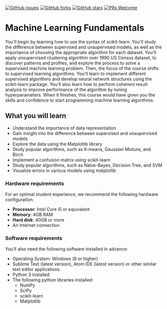 [![GitHub issues](https://img.shields.io/github/issues/TrainingByPackt/Machine-Learning-Fundamentals.svg)](https://github.com/TrainingByPackt/Beginning-Machine-Learning-with-scikit-learn/issues)
[![GitHub forks](https://img.shields.io/github/forks/TrainingByPackt/Machine-Learning-Fundamentals.svg)](https://github.com/TrainingByPackt/Beginning-Machine-Learning-with-scikit-learn/network)
[![GitHub stars](https://img.shields.io/github/stars/TrainingByPackt/Machine-Learning-Fundamentals.svg)](https://github.com/TrainingByPackt/Machine-Learning-Fundamentals/stargazers)
[![PRs Welcome](https://img.shields.io/badge/PRs-welcome-brightgreen.svg)](https://github.com/TrainingByPackt/Machine-Learning-Fundamentals/pulls)



# Machine Learning Fundamentals
You'll begin by learning how to use the syntax of scikit-learn. You'll study the difference between supervised and unsupervised models, as well as the importance of choosing the appropriate algorithm for each dataset. You'll apply unsupervised clustering algorithm over 1990 US Census dataset, to discover patterns and profiles, and explore the process to solve a supervised machine learning problem. Then, the focus of the course shifts to supervised learning algorithms. 
You'll learn to implement different supervised algorithms and develop neural network structures using the scikit-learn package. You'll also learn how to perform coherent result analysis to improve performance of the algorithm by tuning hyperparameters. When it finishes, this course would have given you the skills and confidence to start programming machine learning algorithms.


## What you will learn
* Understand the importance of data representation
* Gain insight into the difference between supervised and unsupervised models 
* Explore the data using the Matplotlib library
* Study popular algorithms, such as K-means, Gaussian Mixture, and Birch
* Implement a confusion matrix using scikit-learn
* Study popular algorithms, such as Naïve-Bayes, Decision Tree, and SVM
* Visualize errors in various models using matplotlib



### Hardware requirements
For an optimal student experience, we recommend the following hardware configuration:
* **Processor**: Intel Core i5 or equivalent
* **Memory**: 4GB RAM
* **Hard disk**: 40GB or more
* An Internet connection



### Software requirements
You’ll also need the following software installed in advance:

* Operating System: Windows (8 or higher)
* Sublime Text (latest version), Atom IDE (latest version) or other similar text editor applications.
* Python 3 installed
* The following python libraries installed:
  * NumPy
  * SciPy
  * scikit-learn
  * Matplotlib






